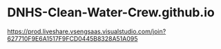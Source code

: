 # DNHS-Clean-Water-Crew.github.io

https://prod.liveshare.vsengsaas.visualstudio.com/join?627710F9E6A1517F9FCD0445B8328A51A095
